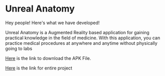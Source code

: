 # Unreal Anatomy

<p>Hey people! Here's what we have developed!

Unreal Anatomy is a Augmented Reality based application for gaining practical knowledge in the field of medicine. With this application, you can practice medical procedures at anywhere and anytime without physically going to labs</p>

<p> <a href="https://drive.google.com/file/d/13WPR8UhNUy05jzU5OT9SpOzYLEA1JBKb/view?usp=sharing">Here</a> is the link to download the APK File.</p>
<p> <a href="https://drive.google.com/file/d/1UrXV5CR9hG4ZQKjsZ_x4Bgn5-vloovxZ/view?usp=sharing">Here</a> is the link for entire project</p>
